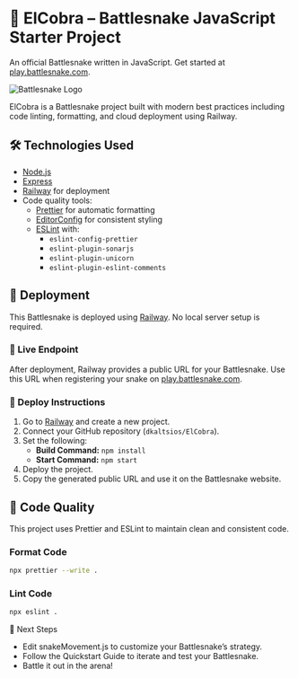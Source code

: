 # 🐍 ElCobra – Battlesnake JavaScript Starter Project

An official Battlesnake written in JavaScript. Get started at [play.battlesnake.com](https://play.battlesnake.com).

![Battlesnake Logo](https://media.battlesnake.com/social/StarterSnakeGitHubRepos_JavaScript.png)

ElCobra is a Battlesnake project built with modern best practices including code linting, formatting, and cloud deployment using Railway.

## 🛠 Technologies Used

- [Node.js](https://nodejs.org/en/)
- [Express](https://expressjs.com/)
- [Railway](https://railway.app/) for deployment
- Code quality tools:
  - [Prettier](https://prettier.io/) for automatic formatting
  - [EditorConfig](https://editorconfig.org/) for consistent styling
  - [ESLint](https://eslint.org/) with:
    - `eslint-config-prettier`
    - `eslint-plugin-sonarjs`
    - `eslint-plugin-unicorn`
    - `eslint-plugin-eslint-comments`

## 🚀 Deployment

This Battlesnake is deployed using [Railway](https://railway.app/). No local server setup is required.

### 🔗 Live Endpoint

After deployment, Railway provides a public URL for your Battlesnake. Use this URL when registering your snake on [play.battlesnake.com](https://play.battlesnake.com).

### 🧭 Deploy Instructions

1. Go to [Railway](https://railway.app/) and create a new project.
2. Connect your GitHub repository (`dkaltsios/ElCobra`).
3. Set the following:
   - **Build Command:** `npm install`
   - **Start Command:** `npm start`
4. Deploy the project.
5. Copy the generated public URL and use it on the Battlesnake website.

## 🧹 Code Quality

This project uses Prettier and ESLint to maintain clean and consistent code.

### Format Code

```bash
npx prettier --write .
```

### Lint Code

```bash
npx eslint .

```

📘 Next Steps

- Edit snakeMovement.js to customize your Battlesnake’s strategy.
- Follow the Quickstart Guide to iterate and test your Battlesnake.
- Battle it out in the arena!
